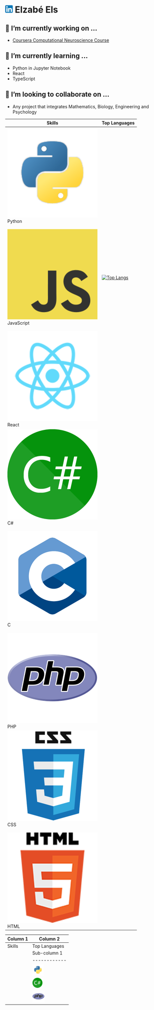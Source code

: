 # [![LinkedIn](./linkedin.png)]([https://www.linkedin.com/in/your-linkedin-profile](https://www.linkedin.com/in/maria-elizabeth-els)) Elzabé Els

## 🔭 I’m currently working on ...
- <a href="https://www.coursera.org/learn/computational-neuroscience">Coursera Computational Neuroscience Course</a>
  
## 🌱 I’m currently learning ...
- Python in Jupyter Notebook
- React
- TypeScript

## 👯 I’m looking to collaborate on ...
- Any project that integrates Mathematics, Biology, Engineering and Psychology

| Skills                                               | Top Languages                                                                                      |
| ---------------------------------------------------- | ------------------------------------------------------------------------------------------------- |
| ![Python](https://raw.githubusercontent.com/github/explore/80688e429a7d4ef2fca1e82350fe8e3517d3494d/topics/python/python.png)<br/>Python<br/><br/>![JavaScript](https://raw.githubusercontent.com/github/explore/80688e429a7d4ef2fca1e82350fe8e3517d3494d/topics/javascript/javascript.png)<br/>JavaScript<br/><br/>![React](https://raw.githubusercontent.com/github/explore/80688e429a7d4ef2fca1e82350fe8e3517d3494d/topics/react/react.png)<br/>React | [![Top Langs](https://github-readme-stats-ekm86oxwf-elzabeels.vercel.app/api/top-langs/?username=ElzabeEls&layout=compact&theme=transparent)](https://github.com/ElzabeEls/github-readme-stats) |
| ![C#](https://raw.githubusercontent.com/github/explore/80688e429a7d4ef2fca1e82350fe8e3517d3494d/topics/csharp/csharp.png)<br/>C#<br/><br/>![C](https://raw.githubusercontent.com/github/explore/80688e429a7d4ef2fca1e82350fe8e3517d3494d/topics/c/c.png)<br/>C<br/><br/>![PHP](https://raw.githubusercontent.com/github/explore/80688e429a7d4ef2fca1e82350fe8e3517d3494d/topics/php/php.png)<br/>PHP |                                                                                                   |
| ![CSS](https://raw.githubusercontent.com/github/explore/80688e429a7d4ef2fca1e82350fe8e3517d3494d/topics/css/css.png)<br/>CSS<br/><br/>![HTML](https://raw.githubusercontent.com/github/explore/80688e429a7d4ef2fca1e82350fe8e3517d3494d/topics/html/html.png)<br/>HTML |                                                                                                   |


| Column 1                                             | Column 2             |
| ---------------------------------------------------- | -------------------- |
| <div style="width: 100%;">Skills</div>               | Top Languages        |
| | Sub-column 1 | Sub-column 2 | Sub-column 3 | | |   | [![Top Langs](https://github-readme-stats-ekm86oxwf-elzabeels.vercel.app/api/top-langs/?username=ElzabeEls&layout=donut&theme=transparent)](https://github.com/ElzabeEls/github-readme-stats)|
| | ------------ | ------------ | ------------ | | |
| | <img height="35" width="35" src="https://raw.githubusercontent.com/github/explore/80688e429a7d4ef2fca1e82350fe8e3517d3494d/topics/python/python.png" />    | <img height="32" width="32" src="https://raw.githubusercontent.com/github/explore/80688e429a7d4ef2fca1e82350fe8e3517d3494d/topics/javascript/javascript.png" />    | <img height="35" width="35" src="https://raw.githubusercontent.com/github/explore/80688e429a7d4ef2fca1e82350fe8e3517d3494d/topics/react/react.png" />    | | |
| | <img height="32" width="32" src="https://raw.githubusercontent.com/github/explore/80688e429a7d4ef2fca1e82350fe8e3517d3494d/topics/csharp/csharp.png" />    | <img height="45" width="45" src="https://raw.githubusercontent.com/github/explore/80688e429a7d4ef2fca1e82350fe8e3517d3494d/topics/c/c.png" />    | <img height="40" width="40" src="https://raw.githubusercontent.com/github/explore/80688e429a7d4ef2fca1e82350fe8e3517d3494d/topics/java/java.png" />    | | |
| | <img height="38" width="38" src="https://raw.githubusercontent.com/github/explore/80688e429a7d4ef2fca1e82350fe8e3517d3494d/topics/php/php.png" />    | <img height="35" width="35" src="https://raw.githubusercontent.com/github/explore/80688e429a7d4ef2fca1e82350fe8e3517d3494d/topics/css/css.png" />    | <img height="35" width="35" src="https://raw.githubusercontent.com/github/explore/80688e429a7d4ef2fca1e82350fe8e3517d3494d/topics/html/html.png" />    | | |










